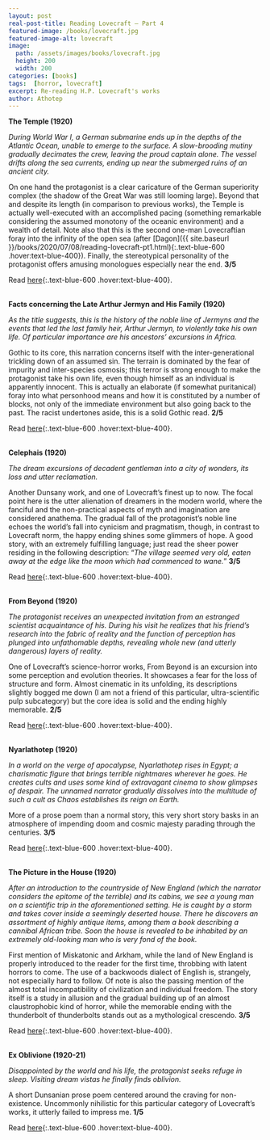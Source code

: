 ```yaml
---
layout: post
real-post-title: Reading Lovecraft – Part 4
featured-image: /books/lovecraft.jpg
featured-image-alt: lovecraft
image:
  path: /assets/images/books/lovecraft.jpg
  height: 200
  width: 200
categories: [books]
tags:  [horror, lovecraft]
excerpt: Re-reading H.P. Lovecraft's works
author: Athotep
---
```


**The Temple (1920)**

*During World War I, a German submarine ends up in the depths of the Atlantic Ocean, unable to emerge to the surface. A slow-brooding mutiny gradually decimates the crew, leaving the proud captain alone. The vessel drifts along the sea currents, ending up near the submerged ruins of an ancient city.*

On one hand the protagonist is a clear caricature of the German superiority complex (the shadow of the Great War was still looming large). Beyond that and despite its length (in comparison to previous works), the Temple is actually well-executed with an accomplished pacing (something remarkable considering the assumed monotony of the oceanic environment) and a wealth of detail. Note also that this is the second one-man Lovecraftian foray into the infinity of the open sea (after [Dagon]({{ site.baseurl }}/books/2020/07/08/reading-lovecraft-pt1.html){:.text-blue-600 .hover:text-blue-400}). Finally, the stereotypical personality of the protagonist offers amusing monologues especially near the end. **3/5**

Read [here](https://www.hplovecraft.com/writings/texts/fiction/te.aspx){:.text-blue-600 .hover:text-blue-400}.  
<br>

**Facts concerning the Late Arthur Jermyn and His Family (1920)**

*As the title suggests, this is the history of the noble line of Jermyns and the events that led the last family heir, Arthur Jermyn, to violently take his own life. Of particular importance are his ancestors’ excursions in Africa.*

Gothic to its core, this narration concerns itself with the inter-generational trickling down of an assumed sin. The terrain is dominated by the fear of impurity and inter-species osmosis; this terror is strong enough to make the protagonist take his own life, even though himself as an individual is apparently innocent. This is actually an elaborate (if somewhat puritanical) foray into what personhood means and how it is constituted by a number of blocks, not only of the immediate environment but also going back to the past. The racist undertones aside, this is a solid Gothic read. **2/5**

Read [here](https://www.hplovecraft.com/writings/texts/fiction/faj.aspx){:.text-blue-600 .hover:text-blue-400}.  
<br>

**Celephais (1920)**

*The dream excursions of decadent gentleman into a city of wonders, its loss and utter reclamation.*

Another Dunsany work, and one of Lovecraft’s finest up to now. The focal point here is the utter alienation of dreamers in the modern world, where the fanciful and the non-practical aspects of myth and imagination are considered anathema. The gradual fall of the protagonist’s noble line echoes the world’s fall into cynicism and pragmatism, though, in contrast to Lovecraft norm, the happy ending shines some glimmers of hope. A good story, with an extremely fulfilling language; just read the sheer power residing in the following description: “*The village seemed very old, eaten away at the edge like the moon which had commenced to wane.*” **3/5**

Read [here](https://www.hplovecraft.com/writings/texts/fiction/c.aspx){:.text-blue-600 .hover:text-blue-400}.  
<br>

**From Beyond (1920)**

*The protagonist receives an unexpected invitation from an estranged scientist acquaintance of his. During his visit he realizes that his friend’s research into the fabric of reality and the function of perception has plunged into unfathomable depths, revealing whole new (and utterly dangerous) layers of reality.*

One of Lovecraft’s science-horror works, From Beyond is an excursion into some perception and evolution theories. It showcases a fear for the loss of structure and form. Almost cinematic in its unfolding, its descriptions slightly bogged me down (I am not a friend of this particular, ultra-scientific pulp subcategory) but the core idea is solid and the ending highly memorable. **2/5**

Read [here](https://www.hplovecraft.com/writings/texts/fiction/fb.aspx){:.text-blue-600 .hover:text-blue-400}.  
<br>

**Nyarlathotep (1920)**

*In a world on the verge of apocalypse, Nyarlathotep rises in Egypt; a charismatic figure that brings terrible nightmares wherever he goes. He creates cults and uses some kind of extravagant cinema to show glimpses of despair. The unnamed narrator gradually dissolves into the multitude of such a cult as Chaos establishes its reign on Earth.*

More of a prose poem than a normal story, this very short story basks in an atmosphere of impending doom and cosmic majesty parading through the centuries. **3/5**

Read [here](https://www.hplovecraft.com/writings/texts/fiction/n.aspx){:.text-blue-600 .hover:text-blue-400}.  
<br>

**The Picture in the House (1920)**

*After an introduction to the countryside of New England (which the narrator considers the epitome of the terrible) and its cabins, we see a young man on a scientific trip in the aforementioned setting. He is caught by a storm and takes cover inside a seemingly deserted house. There he discovers an assortment of highly antique items, among them a book describing a cannibal African tribe. Soon the house is revealed to be inhabited by an extremely old-looking man who is very fond of the book.*

First mention of Miskatonic and Arkham, while the land of New England is properly introduced to the reader for the first time, throbbing with latent horrors to come. The use of a backwoods dialect of English is, strangely, not especially hard to follow. Of note is also the passing mention of the almost total incompatibility of civilization and individual freedom. The story itself is a study in allusion and the gradual building up of an almost claustrophobic kind of horror, while the memorable ending with the thunderbolt of thunderbolts stands out as a mythological crescendo. **3/5**

Read [here](https://www.hplovecraft.com/writings/texts/fiction/ph.aspx){:.text-blue-600 .hover:text-blue-400}.  
<br>

**Ex Oblivione (1920-21)**

*Disappointed by the world and his life, the protagonist seeks refuge in sleep. Visiting dream vistas he finally finds oblivion.*

A short Dunsanian prose poem centered around the craving for non-existence. Uncommonly nihilistic for this particular category of Lovecraft’s works, it utterly failed to impress me. **1/5**

Read [here](https://www.hplovecraft.com/writings/texts/fiction/eo.aspx){:.text-blue-600 .hover:text-blue-400}. 